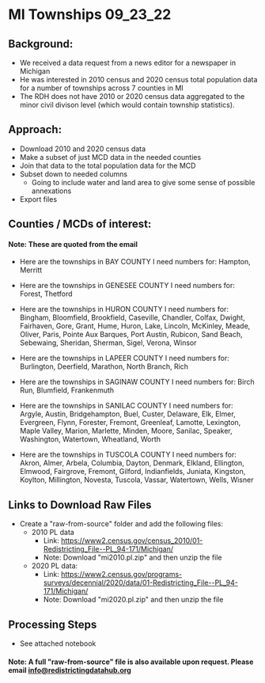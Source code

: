 # MI Townships 09_23_22

## Background:
- We received a data request from a news editor for a newspaper in Michigan
- He was interested in 2010 census and 2020 census total population data for a number of townships across 7 counties in MI
- The RDH does not have 2010 or 2020 census data aggregated to the minor civil divison level (which would contain township statistics).

## Approach:
- Download 2010 and 2020 census data
- Make a subset of just MCD data in the needed counties
- Join that data to the total population data for the MCD
- Subset down to needed columns
    - Going to include water and land area to give some sense of possible annexations
- Export files

## Counties / MCDs of interest:
#### Note: These are quoted from the email
- Here are the townships in BAY COUNTY I need numbers for: 
Hampton, Merritt

- Here are the townships in GENESEE COUNTY I need numbers for:
Forest, Thetford

- Here are the townships in HURON COUNTY I need numbers for:
Bingham, Bloomfield, Brookfield, Caseville, Chandler, Colfax, Dwight, Fairhaven, Gore, Grant, Hume, Huron, Lake, Lincoln, McKinley, Meade, Oliver, Paris, Pointe Aux Barques, Port Austin, Rubicon, Sand Beach, Sebewaing, Sheridan, Sherman, Sigel, Verona, Winsor

- Here are the townships in LAPEER COUNTY I need numbers for: 
Burlington, Deerfield, Marathon, North Branch, Rich

- Here are the townships in SAGINAW COUNTY I need numbers for: Birch Run, Blumfield, Frankenmuth

- Here are the townships in SANILAC COUNTY I need numbers for:
Argyle, Austin, Bridgehampton, Buel, Custer, Delaware, Elk, Elmer, Evergreen, Flynn, Forester, Fremont, Greenleaf, Lamotte, Lexington, Maple Valley, Marion, Marlette, Minden, Moore, Sanilac, Speaker, Washington, Watertown, Wheatland, Worth

- Here are the townships in TUSCOLA COUNTY I need numbers for:
Akron, Almer, Arbela, Columbia, Dayton, Denmark, Elkland, Ellington, Elmwood, Fairgrove, Fremont, Gilford, Indianfields, Juniata, Kingston, Koylton, Millington, Novesta, Tuscola, Vassar, Watertown, Wells, Wisner

## Links to Download Raw Files
- Create a "raw-from-source" folder and add the following files:
    - 2010 PL data
        - Link: https://www2.census.gov/census_2010/01-Redistricting_File--PL_94-171/Michigan/
        - Note: Download "mi2010.pl.zip" and then unzip the file
    - 2020 PL data:
        - Link: https://www2.census.gov/programs-surveys/decennial/2020/data/01-Redistricting_File--PL_94-171/Michigan/
        - Note: Download "mi2020.pl.zip" and then unzip the file
    
## Processing Steps
- See attached notebook

#### Note: A full "raw-from-source" file is also available upon request. Please email info@redistrictingdatahub.org

